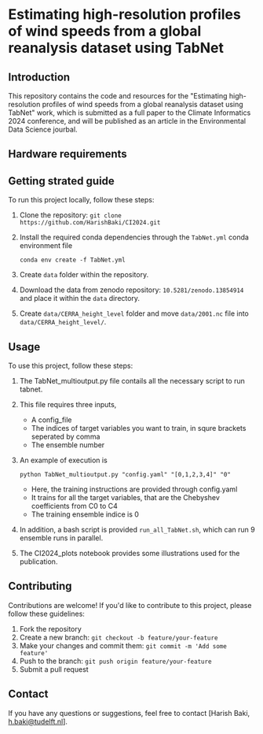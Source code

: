 # Estimating high-resolution profiles of wind speeds from a global reanalysis dataset using TabNet
## Introduction 

This repository contains the code and resources for the "Estimating high-resolution profiles of wind speeds from a global reanalysis dataset using TabNet" work, which is submitted as a full paper to the Climate Informatics 2024 conference, and will be published as an article in the Environmental Data Science jourbal. 

## Hardware requirements



## Getting strated guide

To run this project locally, follow these steps:

1. Clone the repository: `git clone https://github.com/HarishBaki/CI2024.git`
2. Install the required conda dependencies through the `TabNet.yml` conda environment file

    ` conda env create -f TabNet.yml `

3. Create `data` folder within the repository. 
4. Download the data from zenodo repository: `10.5281/zenodo.13854914` and place it within the `data` directory.
5. Create `data/CERRA_height_level` folder and move `data/2001.nc` file into `data/CERRA_height_level/`. 
    

## Usage

To use this project, follow these steps:

1. The TabNet_multioutput.py file contails all the necessary script to run tabnet.
2. This file requires three inputs, 
    -   A config_file
    -   The indices of target variables you want to train, in squre brackets seperated by comma
    -   The ensemble number
3. An example of execution is 

    ` python TabNet_multioutput.py "config.yaml" "[0,1,2,3,4]" "0" `
    - Here, the training instructions are provided through config.yaml 
    - It trains for all the target variables, that are the Chebyshev coefficients from C0 to C4
    - The training ensemble indice is 0 

4. In addition, a bash script is provided `run_all_TabNet.sh`, which can run 9 ensemble runs in parallel.
5. The CI2024_plots notebook provides some illustrations used for the publication.

## Contributing

Contributions are welcome! If you'd like to contribute to this project, please follow these guidelines:

1. Fork the repository
2. Create a new branch: `git checkout -b feature/your-feature`
3. Make your changes and commit them: `git commit -m 'Add some feature'`
4. Push to the branch: `git push origin feature/your-feature`
5. Submit a pull request

## Contact

If you have any questions or suggestions, feel free to contact [Harish Baki, h.baki@tudelft.nl].
